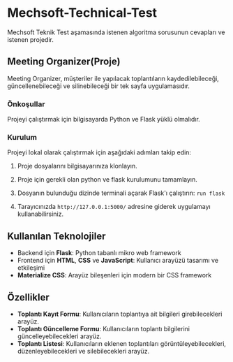 # Mechsoft-Technical-Test
Mechsoft Teknik Test aşamasında istenen algoritma sorusunun cevapları ve istenen projedir.

## Meeting Organizer(Proje)

Meeting Organizer, müşteriler ile yapılacak toplantıların kaydedilebileceği, güncellenebileceği ve silinebileceği bir tek sayfa uygulamasıdır.


### Önkoşullar

Projeyi çalıştırmak için bilgisayarda Python ve Flask yüklü olmalıdır.

### Kurulum

Projeyi lokal olarak çalıştırmak için aşağıdaki adımları takip edin:

1. Proje dosyalarını bilgisayarınıza klonlayın.

2. Proje için gerekli olan python ve flask kurulumunu tamamlayın.

3. Dosyanın bulunduğu dizinde terminali açarak Flask'ı çalıştırın:
```run flask```

4. Tarayıcınızda `http://127.0.0.1:5000/` adresine giderek uygulamayı kullanabilirsiniz.

## Kullanılan Teknolojiler

- Backend için **Flask**: Python tabanlı mikro web framework
- Frontend için **HTML**, **CSS** ve **JavaScript**: Kullanıcı arayüzü tasarımı ve etkileşimi
- **Materialize CSS**: Arayüz bileşenleri için modern bir CSS framework

## Özellikler

- **Toplantı Kayıt Formu**: Kullanıcıların toplantıya ait bilgileri girebilecekleri arayüz.
- **Toplantı Güncelleme Formu**: Kullanıcıların toplantı bilgilerini güncelleyebilecekleri arayüz.
- **Toplantı Listesi**: Kullanıcıların eklenen toplantıları görüntüleyebilecekleri, düzenleyebilecekleri ve silebilecekleri arayüz.

